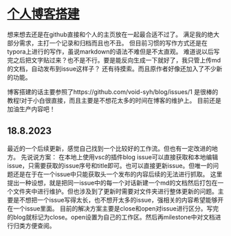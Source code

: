 # [个人博客搭建](https://github.com/shu1ong/gitblog/issues/3)

想来想去还是在github直接和个人的主页放在一起最合适不过了。
满足我的绝大部分需求，主打一个记录和归档而且也不丑。
但目前习惯的写作方式还是在typora上进行的写作，虽说markdown的语法不难但是不太直观。
难道说以后写完之后把文字贴过来？也不是不行。要是能反向生成一下就好了，我只管上传md的文档，自动发布到issue这样子？
还有待摸索。而且原作者好像还加入了不少新的功能。

博客搭建的话主要参照了https://github.com/void-syh/blog/issues/1
是很棒的教程!对于小白很直接，而且主要是不想花太多的时间在博客的维护上。
目前还是加油生产内容吧！

## 18.8.2023
最近的一个后续更新，感觉自己找到一个比较好的工作流。但也有一定改进的地方。
先说说方案：
在本地上使用vsc的插件blog issue可以直接获取和本地编辑issue，只需要获取的issue序号和title即可。也可以直接更新issue。但唯一的问题还是在于在一个issue中只能获取头一个发布的内容后续的无法进行抓取。
这里提出一种设想，就是把同一issue中的每一个对话新建一个md的文档然后打包在一个文件夹中进行维护。但也涉及到了更新时需要对文件夹进行整体更新的问题。主要是不想把一个issue写得太长，也不想开太多的issue，强相关的内容希望能够开在一个issue里面。
目前的解决方案主要是close和open对issue进行区分。写完的blog就标记为close。open设置为自己的工作区。然后再milestone中对文档进行归类方便查阅。


